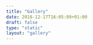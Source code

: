 ```yaml
---
title: "Gallery"
date: 2018-12-17T16:05:09+01:00
draft: false
type: "static"
layout: "gallery"
---
```


